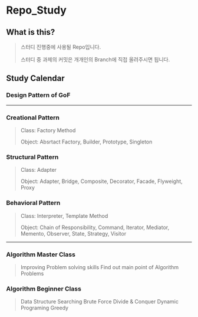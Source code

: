 # Repo_Study

## What is this?
 > 스터디 진행중에 사용될 Repo입니다.
 >
 > 스터디 중 과제의 커밋은 개개인의 Branch에 직접 올려주시면 됩니다.

## Study Calendar
 ### Design Pattern of GoF
 -------------------
 ### Creational Pattern
  > Class: Factory Method
  >
  > Object: Absrtact Factory, Builder, Prototype, Singleton
### Structural Pattern
  > Class: Adapter
  >
  > Object: Adapter, Bridge, Composite, Decorator, Facade, Flyweight, Proxy
### Behavioral Pattern
  > Class: Interpreter, Template Method
  >
  > Object: Chain of Responsibility, Command, Iterator, Mediator, Memento, Observer, State, Strategy, Visitor

------------------

 ### Algorithm Master Class
  > Improving Problem solving skills
  > Find out main point of Algorithm Problems

 ### Algorithm Beginner Class
  > Data Structure
  > Searching
  > Brute Force
  > Divide & Conquer
  > Dynamic Programing
  > Greedy

